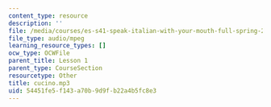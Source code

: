 ```yaml
---
content_type: resource
description: ''
file: /media/courses/es-s41-speak-italian-with-your-mouth-full-spring-2012/54451fe5f143a70b9d9fb22a4b5fc8e3_cucino.mp3
file_type: audio/mpeg
learning_resource_types: []
ocw_type: OCWFile
parent_title: Lesson 1
parent_type: CourseSection
resourcetype: Other
title: cucino.mp3
uid: 54451fe5-f143-a70b-9d9f-b22a4b5fc8e3
---
```

